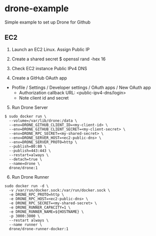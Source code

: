 # drone-example

Simple example to set up Drone for Github

## EC2

1. Launch an EC2 Linux. Assign Public IP

2. Create a shared secret
$ openssl rand -hex 16

3. Check EC2 instance Public IPv4 DNS

4. Create a GitHub OAuth app
- Profile / Settings / Developer settings / OAuth apps / New OAuth app 
  - Authorization callback URL: <public-ipv4-dns/login>
  - Note client id and secret

5. Run Drone Server


```
$ sudo docker run \
  --volume=/var/lib/drone:/data \
  --env=DRONE_GITHUB_CLIENT_ID=<my-client-id> \
  --env=DRONE_GITHUB_CLIENT_SECRET=<my-client-secret> \
  --env=DRONE_RPC_SECRET=<my-shared-secret> \
  --env=DRONE_SERVER_HOST=<ec2-public-dns> \
  --env=DRONE_SERVER_PROTO=http \
  --publish=80:80 \
  --publish=443:443 \
  --restart=always \
  --detach=true \
  --name=drone \
  drone/drone:1
```

6. Run Drone Runner

```
sudo docker run -d \
  -v /var/run/docker.sock:/var/run/docker.sock \
  -e DRONE_RPC_PROTO=http \
  -e DRONE_RPC_HOST=<ec2-public-dns> \
  -e DRONE_RPC_SECRET=<my-shared-secret> \
  -e DRONE_RUNNER_CAPACITY=1 \
  -e DRONE_RUNNER_NAME=${HOSTNAME} \
  -p 3000:3000 \
  --restart always \
  --name runner \
  drone/drone-runner-docker:1
```
